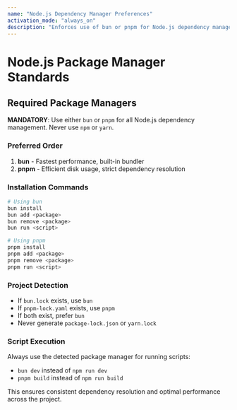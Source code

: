 ```yaml
---
name: "Node.js Dependency Manager Preferences"
activation_mode: "always_on"
description: "Enforces use of bun or pnpm for Node.js dependency management instead of npm"
---
```


# Node.js Package Manager Standards

## Required Package Managers

**MANDATORY**: Use either `bun` or `pnpm` for all Node.js dependency management. Never use `npm` or `yarn`.

### Preferred Order
1. **bun** - Fastest performance, built-in bundler
2. **pnpm** - Efficient disk usage, strict dependency resolution

### Installation Commands

```bash
# Using bun
bun install
bun add <package>
bun remove <package>
bun run <script>

# Using pnpm  
pnpm install
pnpm add <package>
pnpm remove <package>
pnpm run <script>
```

### Project Detection

- If `bun.lock` exists, use `bun`
- If `pnpm-lock.yaml` exists, use `pnpm`
- If both exist, prefer `bun`
- Never generate `package-lock.json` or `yarn.lock`

### Script Execution

Always use the detected package manager for running scripts:
- `bun dev` instead of `npm run dev`
- `pnpm build` instead of `npm run build`

This ensures consistent dependency resolution and optimal performance across the project.